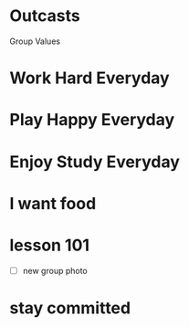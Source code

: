 # Outcasts
Group Values 
# Work Hard Everyday
# Play Happy Everyday
# Enjoy Study Everyday
# I want food
# lesson 101
- [ ] new group photo

# stay committed
